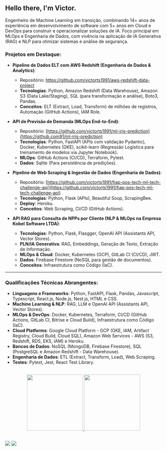 ## Hello there, I'm Victor.

Engenheiro de Machine Learning em transição, combinando 14+ anos de experiência em desenvolvimento de software com 5+ anos em Cloud e DevOps para construir e operacionalizar soluções de IA. Foco principal em MLOps e Engenharia de Dados, com vivência na aplicação de IA Generativa (RAG) e NLP para otimizar sistemas e análise de segurança.


### Projetos em Destaque:

-    **Pipeline de Dados ELT com AWS Redshift (Engenharia de Dados & Analytics)**:
     -   Repositório: https://github.com/victorts1991/aws-redshift-data-project
     - **Tecnologias**: Python, Amazon Redshift (Data Warehouse), Amazon S3 (Data Lake/Staging), SQL (para transformação e análise), Boto3, Pandas.
     - **Conceitos**: ELT (Extract, Load, Transform) de milhões de registros, Automação (GitHub Actions), IAM Role.

-   **API de Previsão de Demanda (MLOps End-to-End)**:
    -   Repositório: [https://github.com/victorts1991/ml-iris-prediction](https://github.com91/ml-iris-prediction)
    - **Tecnologias**: Python, FastAPI (APIs com validação Pydantic), Docker, Kubernetes (GKE), scikit-learn (Regressão Logística para treinamento de modelos via Jupyter Notebook).
    - **MLOps**: GitHub Actions (CI/CD), Terraform, Pytest.
    - **Dados**: Sqlite (Para persistência de predições).

-   **Pipeline de Web Scraping & Ingestão de Dados (Engenharia de Dados)**:
    -   Repositório: [https://github.com/victorts1991/fiap-pos-tech-ml-tech-challenge-api](https://github.com/victorts1991/fiap-pos-tech-ml-tech-challenge-api)
    -   **Tecnologias**: Python, Flask (APIs), Beautiful Soup, ScrapingBee.
    -   **Deploy**: Heroku.
    -   **Conceitos**: Web Scraping, CI/CD (GitHub Actions).

-   **API RAG para Consulta de NPPs por Cliente (NLP & MLOps na Empresa Kobel Software LTDA)**:
    -   **Tecnologias**: Python, Flask, Flasgger, OpenAI API (Assistants API, Vector Stores).
    -   **PLN/IA Generativa**: RAG, Embeddings, Geração de Texto, Extração de Informação.
    -   **MLOps & Cloud**: Docker, Kubernetes (GCP), GitLab CI (CI/CD), JWT.
    -   **Dados**: Firebase Firestore (NoSQL para gestão de documentos).
    -   **Conceitos**: Infraestrutura como Código (IaC).

--------------------------------

### Qualificações Técnicas Abrangentes:

-   **Linguagens e Frameworks**: Python, FastAPI, Flask, Pandas, Javascript, Typescript, React.js, Node.js, Nest.js, HTML e CSS.
-   **Machine Learning & NLP**: RAG, LLM e OpenAI API (Assistants API, Vector Stores).
-   **MLOps & DevOps**: Docker, Kubernetes, Terraform, CI/CD (GitHub Actions, GitLab CI, Bitrise e Cloud Build), Infraestrutura como Código (IaC).
-   **Cloud Platforms**: Google Cloud Platform - GCP (GKE, IAM, Artifact Registry, Cloud Build, Cloud SQL), Amazon Web Services - AWS (S3, Redshift, RDS, EKS, IAM) e Heroku.
-   **Bancos de Dados**: NoSQL (MongoDB, Firebase Firestore), SQL (PostgreSQL e Amazon Redshift - Data Warehouse).
-   **Engenharia de Dados**: ETL (Extract, Transform, Load), Web Scraping.
-   **Testes**: Pytest, Jest, React Test Library.

<br/>

<div align="center">
  <a href="https://github.com/victorts1991">
  <img height="180em" src="https://github-readme-stats.vercel.app/api?username=victorts1991&show_icons=true&theme=dracula&include_all_commits=true&count_private=true"/>
  <img height="180em" src="https://github-readme-stats.vercel.app/api/top-langs/?username=victorts1991&layout=compact&langs_count=7&theme=dracula"/>
</div>
  
   ##
  
<div> 
  <a href = "mailto:victorts1991@gmail.com"><img src="https://img.shields.io/badge/-Gmail-%23333?style=for-the-badge&logo=gmail&logoColor=white" target="_blank"></a>
  <a href="https://www.linkedin.com/in/victor-toupitzen-specian" target="_blank"><img src="https://img.shields.io/badge/-LinkedIn-%230077B5?style=for-the-badge&logo=linkedin&logoColor=white" target="_blank"></a>  
</div>
